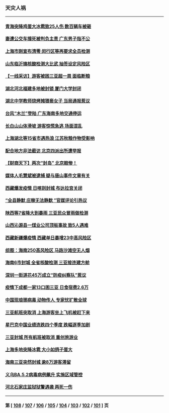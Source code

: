 ### 天灾人祸
---
#### [青海突降鸡蛋大冰雹致25人伤 数百辆车被砸](../../pages/ncid280/n13800006.md) 
#### [妻遭公交车撞死被判负主责 广东男子指不公](../../pages/ncid280/n13800032.md) 
#### [上海市刚宣布清零 闵行区等再要求全员检测](../../pages/ncid280/n13799959.md) 
#### [山东临沂搞核酸检测大比武 抽签设定风险区](../../pages/ncid280/n13799924.md) 
#### [【一线采访】游客被困三亚超一周 面临断粮](../../pages/ncid280/n13799624.md) 
#### [湖北河北福建多地被封锁 厦门大学封闭](../../pages/ncid280/n13799527.md) 
#### [湖北中学教师烧烤摊猥亵女子 当局通报惹议](../../pages/ncid280/n13799580.md) 
#### [台风“木兰”登陆 广东海南多地交通停运](../../pages/ncid280/n13799396.md) 
#### [长白山山体滑坡 游客惊慌急逃 场面混乱](../../pages/ncid280/n13799544.md) 
#### [上海湖北等15省市遇热浪 江苏秋粮作物受影响](../../pages/ncid280/n13799256.md) 
#### [配合地方非法截访 北京四派出所遭举报](../../pages/ncid280/n13799156.md) 
#### [【财商天下】两次“封岛” 北京赔惨！](../../pages/ncid280/n13799013.md) 
#### [媒体人毛慧斌被逮捕 疑与唐山事件文章有关](../../pages/ncid280/n13799002.md) 
#### [西藏爆发疫情 日喀则封城 布达拉宫关闭](../../pages/ncid280/n13798637.md) 
#### [“全县静默 庄稼无法静默 ”官媒评论引热议](../../pages/ncid280/n13798113.md) 
#### [陕西等7省降大到暴雨 三亚民众冒雨做检测](../../pages/ncid280/n13797959.md) 
#### [山西沁源县一煤业公司顶板事故 致5人遇难](../../pages/ncid280/n13798050.md) 
#### [西藏新疆爆疫情 西藏单日暴增23中高风险区](../../pages/ncid280/n13797972.md) 
#### [组图：海南250高风险区 马路沙滩空无人烟](../../pages/ncid280/n13797948.md) 
#### [海南6市封城 全省核酸检测 三亚接连建方舱](../../pages/ncid280/n13797722.md) 
#### [深圳一街道花45万成立“防疫纠察队”惹议](../../pages/ncid280/n13797675.md) 
#### [疫情下成都一家13口困三亚 日食宿费2.6万](../../pages/ncid280/n13797379.md) 
#### [中国现琅琊病毒 动物传人 专家忧扩散全球](../../pages/ncid280/n13797418.md) 
#### [三亚航班突取消 上海游客坐上飞机被赶下来](../../pages/ncid280/n13797322.md) 
#### [星巴克中国业绩连跌四个季度 跌幅逐季加剧](../../pages/ncid280/n13797229.md) 
#### [三亚封城 所有航班被取消 重创旅游业](../../pages/ncid280/n13796943.md) 
#### [上海多地突降冰雹 大小如鸽子蛋大](../../pages/ncid280/n13797006.md) 
#### [海南三亚突然封城 逾8万游客滞留](../../pages/ncid280/n13796838.md) 
#### [义乌BA.5.2病毒病例飙升 实施区域管控](../../pages/ncid280/n13796320.md) 
#### [河北石家庄监狱狱警遇袭 两死一伤](../../pages/ncid280/n13796296.md) 

---
#### 第 [ [108](./108.md) / [107](./107.md) / [106](./106.md) / [105](./105.md) / [104](./104.md) / [103](./103.md) / [102](./102.md) / [101](./101.md) ] 页
